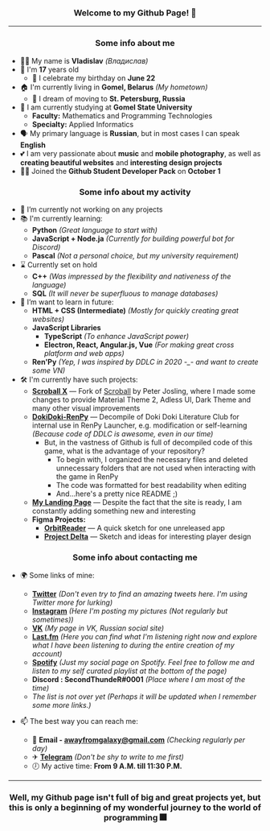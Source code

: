 <h3 align="center">Welcome to my Github Page! 👋</h3>

***

<h3 align="center">Some info about me</h3>

- 🙋‍♂️ My name is **Vladislav** *(Владислав)*
-  🎂 I'm **17** years old
   - 📆 I celebrate my birthday on **June 22**
- 🏠 I'm currently living in **Gomel, Belarus** *(My hometown)*
  - 🚄 I dream of moving to **St. Petersburg, Russia**
- 🏫 I am currently studying at **Gomel State University**
  - **Faculty:** Mathematics and Programming Technologies
  - **Specialty:** Applied Informatics
- 🗣 My primary language is **Russian**, but in most cases I can speak **English**
- 💕 I am very passionate about **music** and **mobile photography**, as well as **creating beautiful websites** and **interesting design projects**
- 👨‍🎓 Joined the **Github Student Developer Pack** on **October 1**

<h3 align="center">Some info about my activity</h3>

- 🔭 I’m currently not working on any projects
- 📚 I'm currently learning:
  - **Python** *(Great language to start with)*
  - **JavaScript + Node.ja** *(Currently for building powerful bot for Discord)*
  - **Pascal** *(Not a personal choice, but my university requirement)*
- ⌛ Currently set on hold
  - **C++** *(Was impressed by the flexibility and nativeness of the language)*
  - **SQL** *(It will never be superfluous to manage databases)*
- 🌱 I’m want to learn in future:
  - **HTML + CSS (Intermediate)** *(Mostly for quickly creating great websites)*
  - **JavaScript Libraries**
    - **TypeScript** *(To enhance JavaScript power)*
    - **Electron, React, Angular.js, Vue** *(For making great cross platform and web apps)*
  - **Ren'Py** *(Yep, I was inspired by DDLC in 2020 -_- and want to create some VN)*
- 🛠 I'm currently have such projects:
  - [**Scroball X**](https://github.com/SecondThundeR/Scroball-X) — Fork of [Scroball](https://github.com/peterjosling/scroball) by Peter Josling, where I made some changes to provide Material Theme 2, Adless UI, Dark Theme and many other visual improvements
  - [**DokiDoki-RenPy**](https://github.com/SecondThundeR/DokiDoki-RenPy) — Decompile of Doki Doki Literature Club for internal use in RenPy Launcher, e.g. modification or self-learning *(Because code of DDLC is awesome, even in our time)*
    - But, in the vastness of Github is full of decompiled code of this game, what is the advantage of your repository?
      - To begin with, I organized the necessary files and deleted unnecessary folders that are not used when interacting with the game in RenPy
      - The code was formatted for best readability when editing
      - And...here's a pretty nice README ;)
  - [**My Landing Page**](https://secondthunder.github.io) — Despite the fact that the site is ready, I am constantly adding something new and interesting
  - **Figma Projects:**
    - [**OrbitReader**](https://www.figma.com/file/GsnLhc0IVJnofPt6yw3JZW/Orbit) — A quick sketch for one unreleased app
    - [**Project Delta**](https://www.figma.com/file/Sk8zK5CWB7XjqRE0Uq5T04/Project-Delta?node-id=7%3A3917) — Sketch and ideas for interesting player design

<h3 align="center">Some info about contacting me</h3>

- 🌍 Some links of mine:
  - **[Twitter](https://twitter.com/scndthndr)** *(Don't even try to find an amazing tweets here. I'm using Twitter more for lurking)*
  - **[Instagram](https://instagram.com/AwayFromGalaxy)** *(Here I'm posting my pictures (Not regularly but sometimes))*
  - **[VK](https://vk.com/secondthunder)** *(My page in VK, Russian social site)*
  - **[Last.fm](https://last.fm/user/AwayFromGalaxy)** *(Here you can find what I'm listening right now and explore what I have been listening to during the entire creation of my account)*
  - **[Spotify](https://open.spotify.com/user/secondthunder)** *(Just my social page on Spotify. Feel free to follow me and listen to my self curated playlist at the bottom of the page)*
  - **Discord : SecondThundeR#0001** *(Place where I am most of the time)*
  - *The list is not over yet (Perhaps it will be updated when I remember some more links.)*

- 📫 The best way you can reach me:
  - 📧 **Email - awayfromgalaxy@gmail.com** *(Checking regularly per day)*
  - ✈ **[Telegram](https://t.me/secondthunder)** *(Don't be shy to write to me first)*
  - 🕖 My active time: **From 9 A.M. till 11:30 P.M.**

***

<h3 align="center">Well, my Github page isn't full of big and great projects yet, but this is only a beginning of my wonderful journey to the world of programming 🎆</h3>
